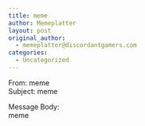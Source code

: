 ```yaml
---
title: meme
author: Memeplatter
layout: post
original_author:
  - memeplatter@discordantgamers.com
categories:
  - Uncategorized
---
```

From: meme  
Subject: meme

Message Body:  
meme